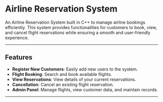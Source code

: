 
 # Airline Reservation System

An Airline Reservation System built in C++ to manage airline bookings efficiently. This system provides functionalities for customers to book, view, and cancel flight reservations while ensuring a smooth and user-friendly experience.

---

## Features
- **Register New Customers**: Easily add new users to the system.
- **Flight Booking**: Search and book available flights.
- **View Reservations**: View details of your current reservations.
- **Cancellation**: Cancel an existing flight reservation.
- **Admin Panel**: Manage flights, view customer data, and maintain records.

---



